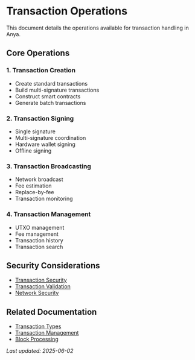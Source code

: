 # Transaction Operations

This document details the operations available for transaction handling in Anya.

## Core Operations

### 1. Transaction Creation
- Create standard transactions
- Build multi-signature transactions
- Construct smart contracts
- Generate batch transactions

### 2. Transaction Signing
- Single signature
- Multi-signature coordination
- Hardware wallet signing
- Offline signing

### 3. Transaction Broadcasting
- Network broadcast
- Fee estimation
- Replace-by-fee
- Transaction monitoring

### 4. Transaction Management
- UTXO management
- Fee management
- Transaction history
- Transaction search

## Security Considerations
- [Transaction Security](../security/transaction-security.md)
- [Transaction Validation](../security/transaction-validation.md)
- [Network Security](../security/network-security.md)

## Related Documentation
- [Transaction Types](transaction-types.md)
- [Transaction Management](transaction-management.md)
- [Block Processing](block-processing.md)

*Last updated: 2025-06-02*
